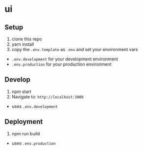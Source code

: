# ui

## Setup
1. clone this repo
2. yarn install
3. copy the `.env.template` as `.env` and set your environment vars
  - `.env.development` for your development environment
  - `.env.production` for your production environment

## Develop
1. npm start
2. Navigate to: `http://localhost:3000`
* uses `.env.development`

## Deployment
1. npm run build
* uses `.env.production`
